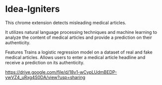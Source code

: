 # Idea-Igniters
This chrome extension detects misleading medical articles.

It utilizes natural language processing techniques and machine learning to analyze the content of medical articles and provide a prediction on their authenticity.

Features
Trains a logistic regression model on a dataset of real and fake medical articles.
Allows users to enter a medical article headline and receive a prediction on its authenticity.

https://drive.google.com/file/d/18v1-wCypLUdmBEDP-ywVZ4_uRxg4S0DA/view?usp=sharing
